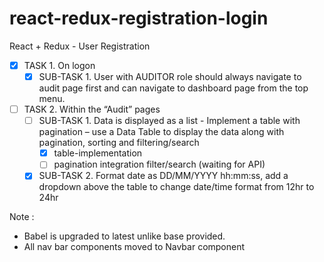 # react-redux-registration-login

React + Redux - User Registration

* [x] TASK 1. On logon
    * [x] SUB-TASK 1. User with AUDITOR role should always navigate to audit page first and can navigate to dashboard page from the top menu.
* [ ] TASK 2. Within the “Audit” pages
    * [ ] SUB-TASK 1. Data is displayed as a list - Implement a table with pagination – use a Data Table to display the data along with pagination, sorting and filtering/search
        * [x] table-implementation
        * [ ] pagination integration filter/search (waiting for API)
    * [x] SUB-TASK 2. Format date as DD/MM/YYYY hh:mm:ss, add a dropdown above the table to change date/time format from 12hr to 24hr

Note :

* Babel is upgraded to latest unlike base provided.
* All nav bar components moved to Navbar component